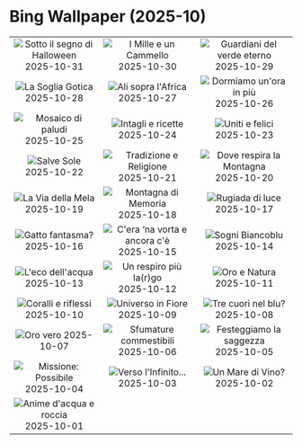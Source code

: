 # Bing Wallpaper (2025-10)

|  |  |  |
|:---:|:---:|:---:|
| ![](https://www.bing.com/th?id=OHR.BranCastle_IT-IT4029236084_400x240.jpg "Sotto il segno di Halloween") 2025-10-31 | ![](https://www.bing.com/th?id=OHR.PushkarFair_IT-IT9959541344_400x240.jpg "I Mille e un Cammello") 2025-10-30 | ![](https://www.bing.com/th?id=OHR.FanalForest_IT-IT1040239574_400x240.jpg "Guardiani del verde eterno") 2025-10-29 |
| ![](https://www.bing.com/th?id=OHR.TepliceRocks_IT-IT0944419526_400x240.jpg "La Soglia Gotica") 2025-10-28 | ![](https://www.bing.com/th?id=OHR.AfricanRaven_IT-IT9701842647_400x240.jpg "Ali sopra l'Africa") 2025-10-27 | ![](https://www.bing.com/th?id=OHR.ItalyClock_IT-IT0847273649_400x240.jpg "Dormiamo un'ora in più") 2025-10-26 |
| ![](https://www.bing.com/th?id=OHR.MartimoaapaFinland_IT-IT0794218844_400x240.jpg "Mosaico di paludi") 2025-10-25 | ![](https://www.bing.com/th?id=OHR.PumpkinFarm_IT-IT9478392413_400x240.jpg "Intagli e ricette") 2025-10-24 | ![](https://www.bing.com/th?id=OHR.SnowLeopard_IT-IT6712728115_400x240.jpg "Uniti e felici") 2025-10-23 |
| ![](https://www.bing.com/th?id=OHR.BulgariaRocks_IT-IT4526713367_400x240.jpg "Salve Sole") 2025-10-22 | ![](https://www.bing.com/th?id=OHR.DiyaDiwali_IT-IT5966033934_400x240.jpg "Tradizione e Religione") 2025-10-21 | ![](https://www.bing.com/th?id=OHR.MonteVelino_IT-IT3560922998_400x240.jpg "Dove respira la Montagna") 2025-10-20 |
| ![](https://www.bing.com/th?id=OHR.AppleHarvest_IT-IT5097872134_400x240.jpg "La Via della Mela") 2025-10-19 | ![](https://www.bing.com/th?id=OHR.SilburyHill_IT-IT5036622504_400x240.jpg "Montagna di Memoria") 2025-10-18 | ![](https://www.bing.com/th?id=OHR.RockRiverFalls_IT-IT4967817075_400x240.jpg "Rugiada di luce") 2025-10-17 |
| ![](https://www.bing.com/th?id=OHR.SiberianLynx_IT-IT9885681179_400x240.jpg "Gatto fantasma?") 2025-10-16 | ![](https://www.bing.com/th?id=OHR.FontanaDiTrevi_IT-IT9781844919_400x240.jpg "C'era ‘na vorta e ancora c'è") 2025-10-15 | ![](https://www.bing.com/th?id=OHR.OiaSantorini_IT-IT9704470316_400x240.jpg "Sogni Biancoblu") 2025-10-14 |
| ![](https://www.bing.com/th?id=OHR.HinterseeWaterfall_IT-IT9638907457_400x240.jpg "L'eco dell'acqua") 2025-10-13 | ![](https://www.bing.com/th?id=OHR.SaranacLake_IT-IT9519344894_400x240.jpg "Un respiro più la(r)go") 2025-10-12 | ![](https://www.bing.com/th?id=OHR.LagoLagazuolo_IT-IT9428871019_400x240.jpg "Oro e Natura") 2025-10-11 |
| ![](https://www.bing.com/th?id=OHR.MonurikiFiji_IT-IT0760985138_400x240.jpg "Coralli e riflessi") 2025-10-10 | ![](https://www.bing.com/th?id=OHR.WebbPillars_IT-IT0673029544_400x240.jpg "Universo in Fiore") 2025-10-09 | ![](https://www.bing.com/th?id=OHR.OctopusCyanea_IT-IT0571963002_400x240.jpg "Tre cuori nel blu?") 2025-10-08 |
| ![](https://www.bing.com/th?id=OHR.RidgwayAspens_IT-IT7479755416_400x240.jpg "Oro vero") 2025-10-07 | ![](https://www.bing.com/th?id=OHR.AmethystLaccaria_IT-IT7329865927_400x240.jpg "Sfumature commestibili") 2025-10-06 | ![](https://www.bing.com/th?id=OHR.TeacherOwl_IT-IT7269776472_400x240.jpg "Festeggiamo la saggezza") 2025-10-05 |
| ![](https://www.bing.com/th?id=OHR.DragonEndeavour_IT-IT7184624651_400x240.jpg "Missione: Possibile") 2025-10-04 | ![](https://www.bing.com/th?id=OHR.SkyeHeather_IT-IT9085939814_400x240.jpg "Verso l'Infinito...") 2025-10-03 | ![](https://www.bing.com/th?id=OHR.ToscanaAutunno_IT-IT9368718519_400x240.jpg "Un Mare di Vino?") 2025-10-02 |
| ![](https://www.bing.com/th?id=OHR.YosemiteClark_IT-IT9290949114_400x240.jpg "Anime d'acqua e roccia") 2025-10-01 |  |  |

